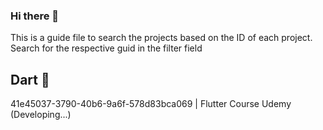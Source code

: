### Hi there 👋

This is a guide file to search the projects based on the ID of each project.
<br>
Search for the respective guid in the filter field
<br>
## Dart 💙
41e45037-3790-40b6-9a6f-578d83bca069 | Flutter Course Udemy (Developing...)

<!--
**mat98/mat98** is a ✨ _special_ ✨ repository because its `README.md` (this file) appears on your GitHub profile.

Here are some ideas to get you started:

- 🔭 I’m currently working on ...
- 🌱 I’m currently learning ...
- 👯 I’m looking to collaborate on ...
- 🤔 I’m looking for help with ...
- 💬 Ask me about ...
- 📫 How to reach me: ...
- 😄 Pronouns: ...
- ⚡ Fun fact: ...
-->
